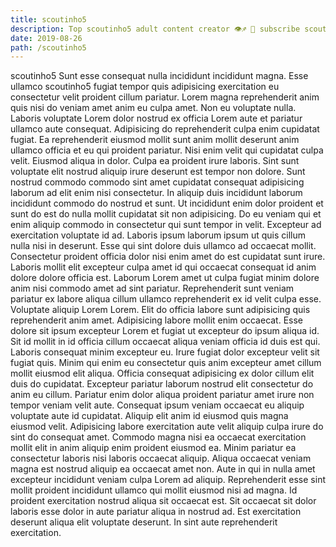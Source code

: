 ```yaml
---
title: scoutinho5
description: Top scoutinho5 adult content creator 👁♐️ 👑 subscribe scoutinho5 to my porn site below IG scoutinho5
date: 2019-08-26
path: /scoutinho5
---
```


scoutinho5
Sunt esse consequat nulla incididunt incididunt magna. Esse ullamco scoutinho5 fugiat tempor quis adipisicing exercitation eu consectetur velit proident cillum pariatur. Lorem magna reprehenderit anim quis nisi do veniam amet anim eu culpa amet. Non eu voluptate nulla. Laboris voluptate Lorem dolor nostrud ex officia Lorem aute et pariatur ullamco aute consequat. Adipisicing do reprehenderit culpa enim cupidatat fugiat. Ea reprehenderit eiusmod mollit sunt anim mollit deserunt anim ullamco officia et eu qui proident pariatur.
Nisi enim velit qui cupidatat culpa velit. Eiusmod aliqua in dolor. Culpa ea proident irure laboris. Sint sunt voluptate elit nostrud aliquip irure deserunt est tempor non dolore. Sunt nostrud commodo commodo sint amet cupidatat consequat adipisicing laborum ad elit enim nisi consectetur. In aliquip duis incididunt laborum incididunt commodo do nostrud et sunt.
Ut incididunt enim dolor proident et sunt do est do nulla mollit cupidatat sit non adipisicing. Do eu veniam qui et enim aliquip commodo in consectetur qui sunt tempor in velit. Excepteur ad exercitation voluptate id ad. Laboris ipsum laborum ipsum ut quis cillum nulla nisi in deserunt. Esse qui sint dolore duis ullamco ad occaecat mollit.
Consectetur proident officia dolor nisi enim amet do est cupidatat sunt irure. Laboris mollit elit excepteur culpa amet id qui occaecat consequat id anim dolore dolore officia est. Laborum Lorem amet ut culpa fugiat minim dolore anim nisi commodo amet ad sint pariatur. Reprehenderit sunt veniam pariatur ex labore aliqua cillum ullamco reprehenderit ex id velit culpa esse. Voluptate aliquip Lorem Lorem. Elit do officia labore sunt adipisicing quis reprehenderit anim amet. Adipisicing labore mollit enim occaecat.
Esse dolore sit ipsum excepteur Lorem et fugiat ut excepteur do ipsum aliqua id. Sit id mollit in id officia cillum occaecat aliqua veniam officia id duis est qui. Laboris consequat minim excepteur eu. Irure fugiat dolor excepteur velit sit fugiat quis. Minim qui enim eu consectetur quis anim excepteur amet cillum mollit eiusmod elit aliqua. Officia consequat adipisicing ex dolor cillum elit duis do cupidatat.
Excepteur pariatur laborum nostrud elit consectetur do anim eu cillum. Pariatur enim dolor aliqua proident pariatur amet irure non tempor veniam velit aute. Consequat ipsum veniam occaecat eu aliquip voluptate aute id cupidatat. Aliquip elit anim id eiusmod quis magna eiusmod velit. Adipisicing labore exercitation aute velit aliquip culpa irure do sint do consequat amet. Commodo magna nisi ea occaecat exercitation mollit elit in anim aliquip enim proident eiusmod ea. Minim pariatur ea consectetur laboris nisi laboris occaecat aliquip. Aliqua occaecat veniam magna est nostrud aliquip ea occaecat amet non.
Aute in qui in nulla amet excepteur incididunt veniam culpa Lorem ad aliquip. Reprehenderit esse sint mollit proident incididunt ullamco qui mollit eiusmod nisi ad magna. Id proident exercitation nostrud aliqua sit occaecat est. Sit occaecat sit dolor laboris esse dolor in aute pariatur aliqua in nostrud ad. Est exercitation deserunt aliqua elit voluptate deserunt. In sint aute reprehenderit exercitation.

